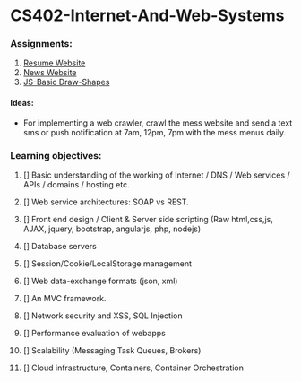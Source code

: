 # CS402-Internet-And-Web-Systems

### Assignments:

1. [Resume Website](https://flamefractal.github.io/CS402-Internet-And-Web-Systems/Resume-Website/)
2. [News Website](https://flamefractal.github.io/CS402-Internet-And-Web-Systems/News-Website/)
3. [JS-Basic Draw-Shapes](https://flamefractal.github.io/CS402-Internet-And-Web-Systems/Javascript-Basic/)

#### Ideas:

- For implementing a web crawler, crawl the mess website and send a text sms or push notification at 7am, 12pm, 7pm with the mess menus daily.

### Learning objectives:

1. [] Basic understanding of the working of Internet / DNS / Web services / APIs / domains / hosting etc.

2. [] Web service architectures: SOAP vs REST.

3. [] Front end design / Client & Server side scripting (Raw html,css,js, AJAX, jquery, bootstrap, angularjs, php, nodejs)

4. [] Database servers

5. [] Session/Cookie/LocalStorage management

6. [] Web data-exchange formats (json, xml)

7. [] An MVC framework.

8. [] Network security and XSS, SQL Injection

9. [] Performance evaluation of webapps

10. [] Scalability (Messaging Task Queues, Brokers)

11. [] Cloud infrastructure, Containers, Container Orchestration
